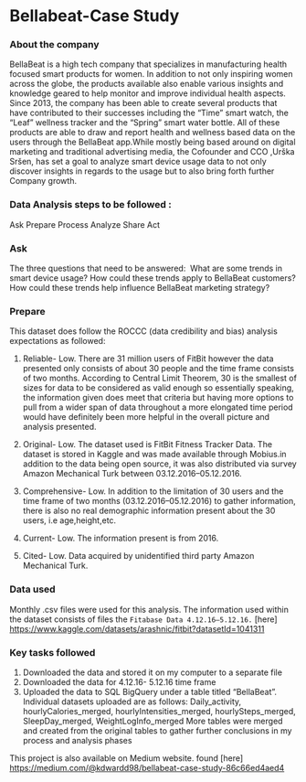 # Bellabeat-Case Study 

### About the company
BellaBeat is a high tech company that specializes in manufacturing health focused smart products for women. In addition to not only inspiring women across the globe, the products available also enable various insights and knowledge geared to help monitor and improve individual health aspects. Since 2013, the company has been able to create several products that have contributed to their successes including the “Time” smart watch, the “Leaf” wellness tracker and the “Spring” smart water bottle. All of these products are able to draw and report health and wellness based data on the users through the BellaBeat app.While mostly being based around on digital marketing and traditional advertising media, the Cofounder and CCO ,Urška Sršen, has set a goal to analyze smart device usage data to not only discover insights in regards to the usage but to also bring forth further Company growth.

### Data Analysis steps to be followed :
Ask
Prepare
Process
Analyze
Share
Act


### Ask
The three questions that need to be answered: ​
What are some trends in smart device usage?
How could these trends apply to BellaBeat customers?
How could these trends help influence BellaBeat marketing strategy?

### Prepare
This dataset does follow the ROCCC (data credibility and bias) analysis expectations as followed:

1. Reliable- Low. There are 31 million users of FitBit however the data presented only consists of about 30 people and the time frame consists of two months. According to Central Limit Theorem, 30 is the smallest of sizes for data to be considered as valid enough so essentially speaking, the information given does meet that criteria but having more options to pull from a wider span of data throughout a more elongated time period would have definitely been more helpful in the overall picture and analysis presented.

2. Original- Low. The dataset used is FitBit Fitness Tracker Data. The dataset is stored in Kaggle and was made available through Mobius.in addition to the data being open source, it was also distributed via survey Amazon Mechanical Turk between 03.12.2016–05.12.2016.

3. Comprehensive- Low. In addition to the limitation of 30 users and the time frame of two months (03.12.2016–05.12.2016) to gather information, there is also no real demographic information present about the 30 users, i.e age,height,etc.
4. Current- Low. The information present is from 2016.
5. Cited- Low. Data acquired by unidentified third party Amazon Mechanical Turk.

### Data used
Monthly .csv files were used for this analysis. The information used within the dataset consists of files the `Fitabase Data 4.12.16–5.12.16.` [here]
https://www.kaggle.com/datasets/arashnic/fitbit?datasetId=1041311

### Key tasks followed

1. Downloaded the data and stored it on my computer to a separate file
2. Downloaded the data for 4.12.16- 5.12.16 time frame
3. Uploaded the data to SQL BigQuery under a table titled “BellaBeat”. Individual datasets uploaded are as follows:
Daily_activity, hourlyCalories_merged, hourlyIntensities_merged, hourlySteps_merged, SleepDay_merged, WeightLogInfo_merged
More tables were merged and created from the original tables to gather further conclusions in my process and analysis phases

This project is also available on Medium website. found [here]
https://medium.com/@kdwardd98/bellabeat-case-study-86c66ed4aed4

